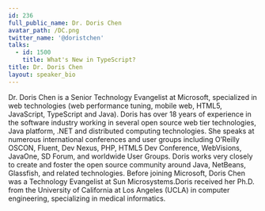 ```yaml
---
id: 236
full_public_name: Dr. Doris Chen
avatar_path: /DC.png
twitter_name: '@doristchen'
talks:
  - id: 1500
    title: What's New in TypeScript?
title: Dr. Doris Chen
layout: speaker_bio
---
```



Dr. Doris Chen is a Senior Technology Evangelist at Microsoft, specialized in web technologies (web performance tuning, mobile web, HTML5, JavaScript, TypeScript and Java).  Doris has over 18 years of experience in the software industry working in several open source web tier technologies, Java platform, .NET and distributed computing technologies. She speaks at numerous international conferences and user groups including O’Reilly OSCON, Fluent, Dev Nexus, PHP, HTML5 Dev Conference, WebVisions,  JavaOne, SD Forum, and worldwide User Groups. Doris works very closely to create and foster the open source community around Java, NetBeans, Glassfish, and related technologies. Before joining Microsoft, Doris Chen was a Technology Evangelist at Sun Microsystems.Doris received her Ph.D. from the University of California at Los Angeles (UCLA) in computer engineering, specializing in medical informatics.